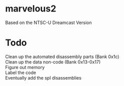 # marvelous2
  Based on the NTSC-U Dreamcast Version

# Todo
  Clean up the automated disassembly parts (Bank 0x1c)\
  Clean up the data non-code (Bank 0x13-0x17)\
  Figure out memory\
  Label the code\
  Eventually add the spl disassemblies
